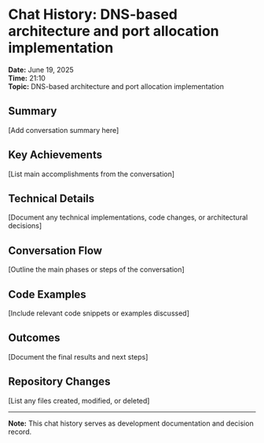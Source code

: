 ﻿# Chat History: DNS-based architecture and port allocation implementation

**Date:** June 19, 2025  
**Time:** 21:10  
**Topic:** DNS-based architecture and port allocation implementation

## Summary

[Add conversation summary here]

## Key Achievements

[List main accomplishments from the conversation]

## Technical Details

[Document any technical implementations, code changes, or architectural decisions]

## Conversation Flow

[Outline the main phases or steps of the conversation]

## Code Examples

[Include relevant code snippets or examples discussed]

## Outcomes

[Document the final results and next steps]

## Repository Changes

[List any files created, modified, or deleted]

---

**Note:** This chat history serves as development documentation and decision record.
